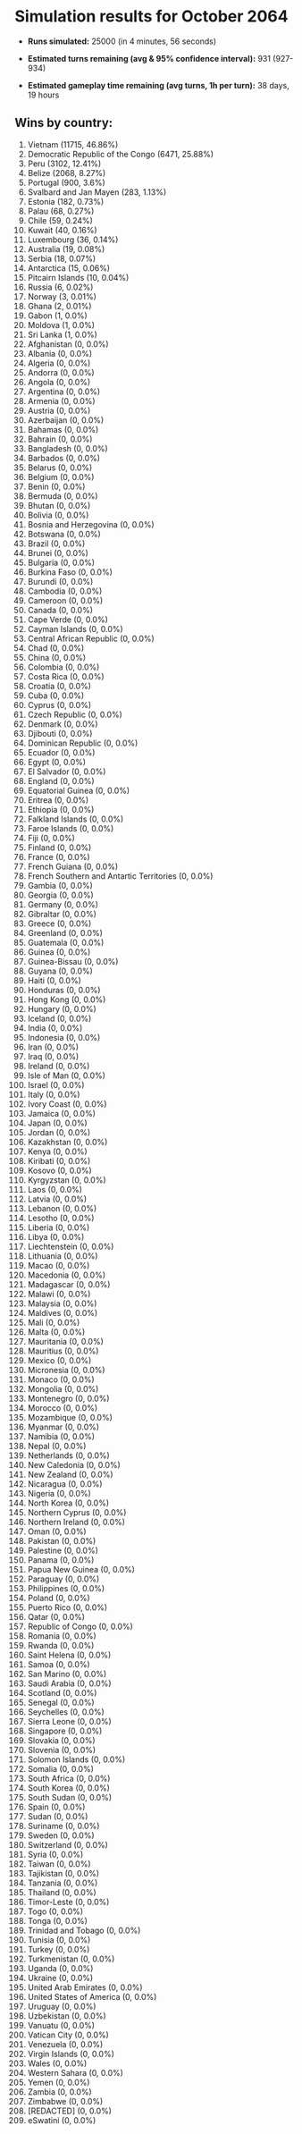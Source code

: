 # Simulation results for October 2064

* **Runs simulated:** 25000 (in 4 minutes, 56 seconds)

* **Estimated turns remaining (avg & 95% confidence interval):** 931 (927-934)

* **Estimated gameplay time remaining (avg turns, 1h per turn):** 38 days, 19 hours

## Wins by country:
1. Vietnam (11715, 46.86%)
2. Democratic Republic of the Congo (6471, 25.88%)
3. Peru (3102, 12.41%)
4. Belize (2068, 8.27%)
5. Portugal (900, 3.6%)
6. Svalbard and Jan Mayen (283, 1.13%)
7. Estonia (182, 0.73%)
8. Palau (68, 0.27%)
9. Chile (59, 0.24%)
10. Kuwait (40, 0.16%)
11. Luxembourg (36, 0.14%)
12. Australia (19, 0.08%)
13. Serbia (18, 0.07%)
14. Antarctica (15, 0.06%)
15. Pitcairn Islands (10, 0.04%)
16. Russia (6, 0.02%)
17. Norway (3, 0.01%)
18. Ghana (2, 0.01%)
19. Gabon (1, 0.0%)
20. Moldova (1, 0.0%)
21. Sri Lanka (1, 0.0%)
22. Afghanistan (0, 0.0%)
23. Albania (0, 0.0%)
24. Algeria (0, 0.0%)
25. Andorra (0, 0.0%)
26. Angola (0, 0.0%)
27. Argentina (0, 0.0%)
28. Armenia (0, 0.0%)
29. Austria (0, 0.0%)
30. Azerbaijan (0, 0.0%)
31. Bahamas (0, 0.0%)
32. Bahrain (0, 0.0%)
33. Bangladesh (0, 0.0%)
34. Barbados (0, 0.0%)
35. Belarus (0, 0.0%)
36. Belgium (0, 0.0%)
37. Benin (0, 0.0%)
38. Bermuda (0, 0.0%)
39. Bhutan (0, 0.0%)
40. Bolivia (0, 0.0%)
41. Bosnia and Herzegovina (0, 0.0%)
42. Botswana (0, 0.0%)
43. Brazil (0, 0.0%)
44. Brunei (0, 0.0%)
45. Bulgaria (0, 0.0%)
46. Burkina Faso (0, 0.0%)
47. Burundi (0, 0.0%)
48. Cambodia (0, 0.0%)
49. Cameroon (0, 0.0%)
50. Canada (0, 0.0%)
51. Cape Verde (0, 0.0%)
52. Cayman Islands (0, 0.0%)
53. Central African Republic (0, 0.0%)
54. Chad (0, 0.0%)
55. China (0, 0.0%)
56. Colombia (0, 0.0%)
57. Costa Rica (0, 0.0%)
58. Croatia (0, 0.0%)
59. Cuba (0, 0.0%)
60. Cyprus (0, 0.0%)
61. Czech Republic (0, 0.0%)
62. Denmark (0, 0.0%)
63. Djibouti (0, 0.0%)
64. Dominican Republic (0, 0.0%)
65. Ecuador (0, 0.0%)
66. Egypt (0, 0.0%)
67. El Salvador (0, 0.0%)
68. England (0, 0.0%)
69. Equatorial Guinea (0, 0.0%)
70. Eritrea (0, 0.0%)
71. Ethiopia (0, 0.0%)
72. Falkland Islands (0, 0.0%)
73. Faroe Islands (0, 0.0%)
74. Fiji (0, 0.0%)
75. Finland (0, 0.0%)
76. France (0, 0.0%)
77. French Guiana (0, 0.0%)
78. French Southern and Antartic Territories (0, 0.0%)
79. Gambia (0, 0.0%)
80. Georgia (0, 0.0%)
81. Germany (0, 0.0%)
82. Gibraltar (0, 0.0%)
83. Greece (0, 0.0%)
84. Greenland (0, 0.0%)
85. Guatemala (0, 0.0%)
86. Guinea (0, 0.0%)
87. Guinea-Bissau (0, 0.0%)
88. Guyana (0, 0.0%)
89. Haiti (0, 0.0%)
90. Honduras (0, 0.0%)
91. Hong Kong (0, 0.0%)
92. Hungary (0, 0.0%)
93. Iceland (0, 0.0%)
94. India (0, 0.0%)
95. Indonesia (0, 0.0%)
96. Iran (0, 0.0%)
97. Iraq (0, 0.0%)
98. Ireland (0, 0.0%)
99. Isle of Man (0, 0.0%)
100. Israel (0, 0.0%)
101. Italy (0, 0.0%)
102. Ivory Coast (0, 0.0%)
103. Jamaica (0, 0.0%)
104. Japan (0, 0.0%)
105. Jordan (0, 0.0%)
106. Kazakhstan (0, 0.0%)
107. Kenya (0, 0.0%)
108. Kiribati (0, 0.0%)
109. Kosovo (0, 0.0%)
110. Kyrgyzstan (0, 0.0%)
111. Laos (0, 0.0%)
112. Latvia (0, 0.0%)
113. Lebanon (0, 0.0%)
114. Lesotho (0, 0.0%)
115. Liberia (0, 0.0%)
116. Libya (0, 0.0%)
117. Liechtenstein (0, 0.0%)
118. Lithuania (0, 0.0%)
119. Macao (0, 0.0%)
120. Macedonia (0, 0.0%)
121. Madagascar (0, 0.0%)
122. Malawi (0, 0.0%)
123. Malaysia (0, 0.0%)
124. Maldives (0, 0.0%)
125. Mali (0, 0.0%)
126. Malta (0, 0.0%)
127. Mauritania (0, 0.0%)
128. Mauritius (0, 0.0%)
129. Mexico (0, 0.0%)
130. Micronesia (0, 0.0%)
131. Monaco (0, 0.0%)
132. Mongolia (0, 0.0%)
133. Montenegro (0, 0.0%)
134. Morocco (0, 0.0%)
135. Mozambique (0, 0.0%)
136. Myanmar (0, 0.0%)
137. Namibia (0, 0.0%)
138. Nepal (0, 0.0%)
139. Netherlands (0, 0.0%)
140. New Caledonia (0, 0.0%)
141. New Zealand (0, 0.0%)
142. Nicaragua (0, 0.0%)
143. Nigeria (0, 0.0%)
144. North Korea (0, 0.0%)
145. Northern Cyprus (0, 0.0%)
146. Northern Ireland (0, 0.0%)
147. Oman (0, 0.0%)
148. Pakistan (0, 0.0%)
149. Palestine (0, 0.0%)
150. Panama (0, 0.0%)
151. Papua New Guinea (0, 0.0%)
152. Paraguay (0, 0.0%)
153. Philippines (0, 0.0%)
154. Poland (0, 0.0%)
155. Puerto Rico (0, 0.0%)
156. Qatar (0, 0.0%)
157. Republic of Congo (0, 0.0%)
158. Romania (0, 0.0%)
159. Rwanda (0, 0.0%)
160. Saint Helena (0, 0.0%)
161. Samoa (0, 0.0%)
162. San Marino (0, 0.0%)
163. Saudi Arabia (0, 0.0%)
164. Scotland (0, 0.0%)
165. Senegal (0, 0.0%)
166. Seychelles (0, 0.0%)
167. Sierra Leone (0, 0.0%)
168. Singapore (0, 0.0%)
169. Slovakia (0, 0.0%)
170. Slovenia (0, 0.0%)
171. Solomon Islands (0, 0.0%)
172. Somalia (0, 0.0%)
173. South Africa (0, 0.0%)
174. South Korea (0, 0.0%)
175. South Sudan (0, 0.0%)
176. Spain (0, 0.0%)
177. Sudan (0, 0.0%)
178. Suriname (0, 0.0%)
179. Sweden (0, 0.0%)
180. Switzerland (0, 0.0%)
181. Syria (0, 0.0%)
182. Taiwan (0, 0.0%)
183. Tajikistan (0, 0.0%)
184. Tanzania (0, 0.0%)
185. Thailand (0, 0.0%)
186. Timor-Leste (0, 0.0%)
187. Togo (0, 0.0%)
188. Tonga (0, 0.0%)
189. Trinidad and Tobago (0, 0.0%)
190. Tunisia (0, 0.0%)
191. Turkey (0, 0.0%)
192. Turkmenistan (0, 0.0%)
193. Uganda (0, 0.0%)
194. Ukraine (0, 0.0%)
195. United Arab Emirates (0, 0.0%)
196. United States of America (0, 0.0%)
197. Uruguay (0, 0.0%)
198. Uzbekistan (0, 0.0%)
199. Vanuatu (0, 0.0%)
200. Vatican City (0, 0.0%)
201. Venezuela (0, 0.0%)
202. Virgin Islands (0, 0.0%)
203. Wales (0, 0.0%)
204. Western Sahara (0, 0.0%)
205. Yemen (0, 0.0%)
206. Zambia (0, 0.0%)
207. Zimbabwe (0, 0.0%)
208. [REDACTED] (0, 0.0%)
209. eSwatini (0, 0.0%)
